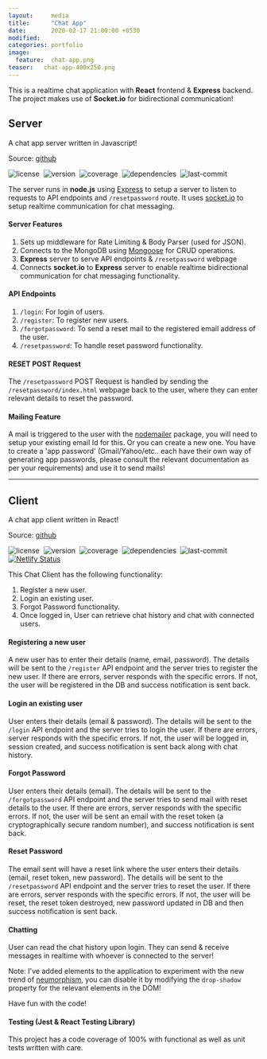 ```yaml
---
layout:     media
title:      "Chat App"
date:       2020-02-17 21:00:00 +0530
modified:   
categories: portfolio
image:
  feature:  chat-app.png
teaser:   chat-app-400x250.png
---
```

This is a realtime chat application with **React** frontend & **Express** backend. The project makes use of **Socket.io** for bidirectional communication!

## Server

A chat app server written in Javascript!

Source: [github](https://github.com/raravi/chat-app-server)

![license](https://img.shields.io/github/license/raravi/chat-app-server)&nbsp;&nbsp;![version](https://img.shields.io/github/package-json/v/raravi/chat-app-server)&nbsp;&nbsp;![coverage](https://img.shields.io/codecov/c/gh/raravi/chat-app-server)&nbsp;&nbsp;![dependencies](https://img.shields.io/depfu/raravi/chat-app-server)&nbsp;&nbsp;![last-commit](https://img.shields.io/github/last-commit/raravi/chat-app-server)

The server runs in **node.js** using [Express](https://expressjs.com/) to setup a server to listen to requests to API endpoints and `/resetpassword` route. It uses [socket.io](https://socket.io/) to setup realtime communication for chat messaging.

#### Server Features

1. Sets up middleware for Rate Limiting & Body Parser (used for JSON).
2. Connects to the MongoDB using [Mongoose](https://mongoosejs.com/docs/guide.html) for CRUD operations.
3. **Express** server to serve API endpoints & `/resetpassword` webpage
4. Connects **socket.io** to **Express** server to enable realtime bidirectional communication for chat messaging functionality.

#### API Endpoints

1. `/login`: For login of users.
2. `/register`: To register new users.
3. `/forgotpassword`: To send a reset mail to the registered email address of the user.
4. `/resetpassword`: To handle reset password functionality.

#### RESET POST Request

The `/resetpassword` POST Request is handled by sending the `/resetpassword/index.html` webpage back to the user, where they can enter relevant details to reset the password.

#### Mailing Feature

A mail is triggered to the user with the [nodemailer](https://nodemailer.com/usage/) package, you will need to setup your existing email Id for this. Or you can create a new one. You have to create a 'app password' (Gmail/Yahoo/etc.. each have their own way of generating app passwords, please consult the relevant documentation as per your requirements) and use it to send mails!

---
## Client

A chat app client written in React!

Source: [github](https://github.com/raravi/chat-app-client)

![license](https://img.shields.io/github/license/raravi/chat-app-client)&nbsp;&nbsp;![version](https://img.shields.io/github/package-json/v/raravi/chat-app-client)&nbsp;&nbsp;![coverage](https://img.shields.io/codecov/c/gh/raravi/chat-app-client)&nbsp;&nbsp;![dependencies](https://img.shields.io/depfu/raravi/chat-app-client)&nbsp;&nbsp;![last-commit](https://img.shields.io/github/last-commit/raravi/chat-app-client)&nbsp;&nbsp;[![Netlify Status](https://api.netlify.com/api/v1/badges/e5601703-91da-4653-9d4a-ce47971739fd/deploy-status)](https://app.netlify.com/sites/chat-raravi/deploys)

This Chat Client has the following functionality:
1. Register a new user.
2. Login an existing user.
3. Forgot Password functionality.
4. Once logged in, User can retrieve chat history and chat with connected users.

#### Registering a new user
A new user has to enter their details (name, email, password). The details will be sent to the `/register` API endpoint and the server tries to register the new user. If there are errors, server responds with the specific errors. If not, the user will be registered in the DB and success notification is sent back.

#### Login an existing user
User enters their details (email & password). The details will be sent to the `/login` API endpoint and the server tries to login the user. If there are errors, server responds with the specific errors. If not, the user will be logged in, session created, and success notification is sent back along with chat history.

#### Forgot Password
User enters their details (email). The details will be sent to the `/forgotpassword` API endpoint and the server tries to send mail with reset details to the user. If there are errors, server responds with the specific errors. If not, the user will be sent an email with the reset token (a cryptographically secure random number), and success notification is sent back.

#### Reset Password
The email sent will have a reset link where the user enters their details (email, reset token, new password). The details will be sent to the `/resetpassword` API endpoint and the server tries to reset the user. If there are errors, server responds with the specific errors. If not, the user will be reset, the reset token destroyed, new password updated in DB and then success notification is sent back.

#### Chatting
User can read the chat history upon login. They can send & receive messages in realtime with whoever is connected to the server!

Note: I've added elements to the application to experiment with the new trend of [neumorphism](https://uxdesign.cc/neumorphism-in-user-interfaces-b47cef3bf3a6), you can disable it by modifying the `drop-shadow` property for the relevant elements in the DOM!

Have fun with the code!

#### Testing (Jest & React Testing Library)
This project has a code coverage of 100% with functional as well as unit tests written with care.
